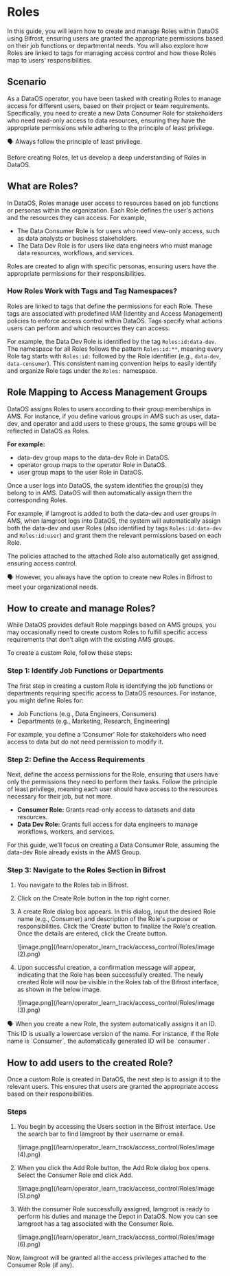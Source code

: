 # Roles

In this guide, you will learn how to create and manage Roles within DataOS using Bifrost, ensuring users are granted the appropriate permissions based on their job functions or departmental needs. You will also explore how Roles are linked to tags for managing access control and how these Roles map to users' responsibilities.

## Scenario

As a DataOS operator, you have been tasked with creating Roles to manage access for different users, based on their project or team requirements. Specifically, you need to create a new Data Consumer Role for stakeholders who need read-only access to data resources, ensuring they have the appropriate permissions while adhering to the principle of least privilege.

<aside class="callout">
🗣️ Always follow the principle of least privilege.
</aside>

Before creating Roles, let us develop a deep understanding of Roles in DataOS.

## What are Roles?

In DataOS, Roles manage user access to resources based on job functions or personas within the organization. Each Role defines the user's actions and the resources they can access. For example,

- The Data Consumer Role is for users who need view-only access, such as data analysts or business stakeholders.
- The Data Dev Role is for users like data engineers who must manage data resources, workflows, and services.

Roles are created to align with specific personas, ensuring users have the appropriate permissions for their responsibilities.

### How Roles Work with Tags and Tag Namespaces?

Roles are linked to tags that define the permissions for each Role. These tags are associated with predefined IAM (Identity and Access Management) policies to enforce access control within DataOS. Tags specify what actions users can perform and which resources they can access.

For example, the Data Dev Role is identified by the tag `Roles:id:data-dev`. The namespace for all Roles follows the pattern `Roles:id:**`, meaning every Role tag starts with `Roles:id:` followed by the Role identifier (e.g., `data-dev`, `data-consumer`). This consistent naming convention helps to easily identify and organize Role tags under the `Roles:` namespace.

## Role Mapping to Access Management Groups

DataOS assigns Roles to users according to their group memberships in AMS. For instance, if you define various groups in AMS such as user, data-dev, and operator and add users to these groups, the same groups will be reflected in DataOS as Roles.

**For example:**

- data-dev group maps to the data-dev Role in DataOS.
- operator group maps to the operator Role in DataOS.
- user group maps to the user Role in DataOS.

Once a user logs into DataOS, the system identifies the group(s) they belong to in AMS. DataOS will then automatically assign them the corresponding Roles.

For example, if Iamgroot is added to both the data-dev and user groups in AMS, when Iamgroot logs into DataOS, the system will automatically assign both the data-dev and user Roles (also identified by tags `Roles:id:data-dev` and `Roles:id:user`) and grant them the relevant permissions based on each Role.

The policies attached to the attached Role also automatically get assigned, ensuring access control.

<aside class="callout">
🗣️ However, you always have the option to create new Roles in Bifrost to meet your organizational needs.
</aside>

## How to create and manage Roles?

While DataOS provides default Role mappings based on AMS groups, you may occasionally need to create custom Roles to fulfill specific access requirements that don’t align with the existing AMS groups.

To create a custom Role, follow these steps:

### Step 1: Identify Job Functions or Departments

The first step in creating a custom Role is identifying the job functions or departments requiring specific access to DataOS resources. For instance, you might define Roles for:

- Job Functions (e.g., Data Engineers, Consumers)
- Departments (e.g., Marketing, Research, Engineering)

For example, you define a ‘Consumer’ Role for stakeholders who need access to data but do not need permission to modify it.

### Step 2: Define the Access Requirements

Next, define the access permissions for the Role, ensuring that users have only the permissions they need to perform their tasks. Follow the principle of least privilege, meaning each user should have access to the resources necessary for their job, but not more.

- **Consumer Role:** Grants read-only access to datasets and data resources.
- **Data Dev Role:** Grants full access for data engineers to manage workflows, workers, and services.

For this guide, we’ll focus on creating a Data Consumer Role, assuming the data-dev Role already exists in the AMS Group.

### Step 3: Navigate to the Roles Section in Bifrost

1. You navigate to the Roles tab in Bifrost.
2. Click on the Create Role button in the top right corner.

3. A create Role dialog box appears. In this dialog, input the desired Role name (e.g., Consumer) and description of the Role's purpose or responsibilities. Click the ‘Create’ button to finalize the Role's creation. Once the details are entered, click the Create button.

    ![image.png](/learn/operator_learn_track/access_control/Roles/image (2).png)

4. Upon successful creation, a confirmation message will appear, indicating that the Role has been successfully created. The newly created Role will now be visible in the Roles tab of the Bifrost interface, as shown in the below image.

    ![image.png](/learn/operator_learn_track/access_control/Roles/image (3).png)

<aside class="callout">
🗣️ When you create a new Role, the system automatically assigns it an ID. This ID is usually a lowercase version of the name. For instance, if the Role name is `Consumer`, the automatically generated ID will be `consumer`.
</aside>

## How to add users to the created Role?

Once a custom Role is created in DataOS, the next step is to assign it to the relevant users. This ensures that users are granted the appropriate access based on their responsibilities. 

### Steps

1. You begin by accessing the Users section in the Bifrost interface. Use the search bar to find Iamgroot by their username or email.

    ![image.png](/learn/operator_learn_track/access_control/Roles/image (4).png)

2. When you click the Add Role button, the Add Role dialog box opens. Select the Consumer Role and click Add.

    ![image.png](/learn/operator_learn_track/access_control/Roles/image (5).png)

3. With the consumer Role successfully assigned, Iamgroot is ready to perform his duties and manage the Depot in DataOS. Now you can see Iamgroot has a tag associated with the Consumer Role.

    ![image.png](/learn/operator_learn_track/access_control/Roles/image (6).png)

Now, Iamgroot will be granted all the access privileges attached to the Consumer Role (if any).
